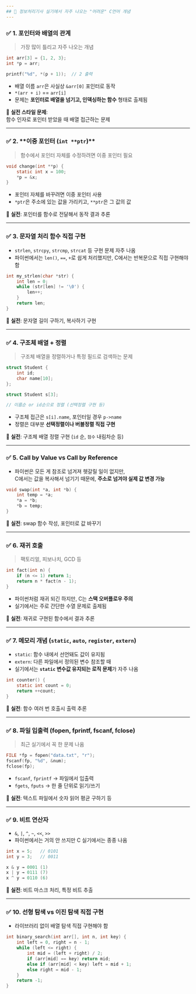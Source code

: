 ```yaml
---
## 🧠 정보처리기사 실기에서 자주 나오는 "어려운" C언어 개념
---
```


### ✅ 1. **포인터와 배열의 관계**

> 가장 많이 틀리고 자주 나오는 개념

```c
int arr[3] = {1, 2, 3};
int *p = arr;

printf("%d", *(p + 1));  // 2 출력
```

- 배열 이름 `arr`은 사실상 `&arr[0]` 포인터로 동작
- `*(arr + i)` == `arr[i]`
- 문제는 **포인터로 배열을 넘기고, 인덱싱하는 함수** 형태로 출제됨

🧩 **실전 스타일 문제**:  
함수 인자로 포인터 받았을 때 배열 접근하는 문제

---

### ✅ 2. **이중 포인터 (`int **ptr`)\*\*

> 함수에서 포인터 자체를 수정하려면 이중 포인터 필요

```c
void change(int **p) {
    static int x = 100;
    *p = &x;
}
```

- 포인터 자체를 바꾸려면 이중 포인터 사용
- `*ptr`은 주소에 있는 값을 가리키고, `**ptr`은 그 값의 값

🧩 **실전**: 포인터를 함수로 전달해서 동작 결과 추론

---

### ✅ 3. **문자열 처리 함수 직접 구현**

- `strlen`, `strcpy`, `strcmp`, `strcat` 등 구현 문제 자주 나옴
- 파이썬에서는 `len()`, `==`, `+`로 쉽게 처리했지만, C에서는 반복문으로 직접 구현해야 함

```c
int my_strlen(char *str) {
    int len = 0;
    while (str[len] != '\0') {
        len++;
    }
    return len;
}
```

🧩 **실전**: 문자열 길이 구하기, 복사하기 구현

---

### ✅ 4. **구조체 배열 + 정렬**

> 구조체 배열을 정렬하거나 특정 필드로 검색하는 문제

```c
struct Student {
    int id;
    char name[10];
};

struct Student s[3];

// 이름순 or id순으로 정렬 (선택정렬 구현 등)
```

- 구조체 접근은 `s[i].name`, 포인터일 경우 `p->name`
- 정렬은 대부분 **선택정렬이나 버블정렬 직접 구현**

🧩 **실전**: 구조체 배열 정렬 구현 (`id` 순, `점수` 내림차순 등)

---

### ✅ 5. **Call by Value vs Call by Reference**

- 파이썬은 모든 게 참조로 넘겨져 헷갈릴 일이 없지만,  
  C에서는 값을 복사해서 넘기기 때문에, **주소로 넘겨야 실제 값 변경 가능**

```c
void swap(int *a, int *b) {
    int temp = *a;
    *a = *b;
    *b = temp;
}
```

🧩 **실전**: swap 함수 작성, 포인터로 값 바꾸기

---

### ✅ 6. **재귀 호출**

> 팩토리얼, 피보나치, GCD 등

```c
int fact(int n) {
    if (n <= 1) return 1;
    return n * fact(n - 1);
}
```

- 파이썬처럼 재귀 되긴 하지만, C는 **스택 오버플로우 주의**
- 실기에서는 주로 간단한 수열 문제로 출제됨

🧩 **실전**: 재귀로 구현된 함수에서 결과 추론

---

### ✅ 7. **메모리 개념 (`static`, `auto`, `register`, `extern`)**

- `static`: 함수 내에서 선언돼도 값이 유지됨
- `extern`: 다른 파일에서 정의된 변수 참조할 때
- 실기에서는 **`static` 변수값 유지되는 로직 문제**가 자주 나옴

```c
int counter() {
    static int count = 0;
    return ++count;
}
```

🧩 **실전**: 함수 여러 번 호출시 출력 추론

---

### ✅ 8. **파일 입출력 (fopen, fprintf, fscanf, fclose)**

> 최근 실기에서 꼭 한 문제 나옴

```c
FILE *fp = fopen("data.txt", "r");
fscanf(fp, "%d", &num);
fclose(fp);
```

- `fscanf`, `fprintf` → 파일에서 입출력
- `fgets`, `fputs` → 한 줄 단위로 읽기/쓰기

🧩 **실전**: 텍스트 파일에서 숫자 읽어 평균 구하기 등

---

### ✅ 9. **비트 연산자**

- `&`, `|`, `^`, `~`, `<<`, `>>`
- 파이썬에서는 거의 안 쓰지만 C 실기에서는 종종 나옴

```c
int x = 5;   // 0101
int y = 3;   // 0011

x & y → 0001 (1)
x | y → 0111 (7)
x ^ y → 0110 (6)
```

🧩 **실전**: 비트 마스크 처리, 특정 비트 추출

---

### ✅ 10. **선형 탐색 vs 이진 탐색 직접 구현**

- 라이브러리 없이 배열 탐색 직접 구현해야 함

```c
int binary_search(int arr[], int n, int key) {
    int left = 0, right = n - 1;
    while (left <= right) {
        int mid = (left + right) / 2;
        if (arr[mid] == key) return mid;
        else if (arr[mid] < key) left = mid + 1;
        else right = mid - 1;
    }
    return -1;
}
```
